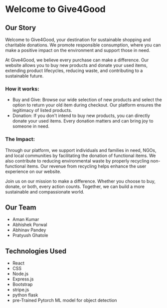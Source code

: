 # Welcome to Give4Good

## Our Story

Welcome to Give4Good, your destination for sustainable shopping and charitable donations. We promote responsible consumption, where you can make a positive impact on the environment and support those in need.

At Give4Good, we believe every purchase can make a difference. Our website allows you to buy new products and donate your used items, extending product lifecycles, reducing waste, and contributing to a sustainable future.

### How it works:

- Buy and Give: Browse our wide selection of new products and select the option to return your old item during checkout. Our platform ensures the legitimacy of listed products.
- Donation: If you don't intend to buy new products, you can directly donate your used items. Every donation matters and can bring joy to someone in need.

### The Impact:

Through our platform, we support individuals and families in need, NGOs, and local communities by facilitating the donation of functional items. We also contribute to reducing environmental waste by properly recycling non-functional items. Our revenue from recycling helps enhance the user experience on our website.

Join us on our mission to make a difference. Whether you choose to buy, donate, or both, every action counts. Together, we can build a more sustainable and compassionate world.

## Our Team

- Aman Kumar
- Abhishek Porwal
- Abhinav Pandey
- Pratyush Ghatole


## Technologies Used

- React
- CSS
- Node.js
- Express.js
- Bootstrap
- stripe.js
- python flask
- pre-Trained Pytorch ML model for object detection


